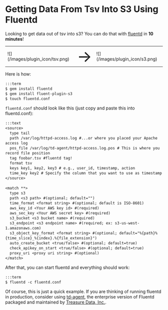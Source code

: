 # Getting Data From Tsv Into S3 Using Fluentd

Looking to get data out of tsv into s3? You can do that with [fluentd](//fluentd.org) in **10 minutes**!

<table>
  <td>![](/images/plugin_icon/tsv.png)</td>
  <td><span style="font-size:50px">&#8594;</span></td>
  <td>![](/images/plugin_icon/s3.png)</td>
</table>

Here is how:

    :::term
    $ gem install fluentd
    $ gem install fluent-plugin-s3
    $ touch fluentd.conf

`fluentd.conf` should look like this (just copy and paste this into fluentd.conf):

    :::text
    <source>
      type tail
      path /var/log/httpd-access.log #...or where you placed your Apache access log
      pos_file /var/log/td-agent/httpd-access.log.pos # This is where you record file position
      tag foobar.tsv #fluentd tag!
      format tsv
      keys key1, key2, key3 # e.g., user_id, timestamp, action
      time_key key2 # Specify the column that you want to use as timestamp
    </source>

    <match **>
      type s3
      path <s3 path> #(optional; default="")
      time_format <format string> #(optional; default is ISO-8601)
      aws_key_id <Your AWS key id> #(required)
      aws_sec_key <Your AWS secret key> #(required)
      s3_bucket <s3 bucket name> #(required)
      s3_endpoint <s3 endpoint name> #(required; ex: s3-us-west-1.amazonaws.com)
      s3_object_key_format <format string> #(optional; default="%{path}%{time_slice}_%{index}.%{file_extension}")
      auto_create_bucket <true/false> #(optional; default=true)
      check_apikey_on_start <true/false> #(optional; default=true)
      proxy_uri <proxy uri string> #(optional)
    </match>

After that, you can start fluentd and everything should work:

    :::term
    $ fluentd -c fluentd.conf

Of course, this is just a quick example. If you are thinking of running fluentd in production, consider using [td-agent](//docs.treasure-data.com/articles/td-agent), the enterprise version of Fluentd packaged and maintained by [Treasure Data, Inc.](//www.treasure-data.com).
